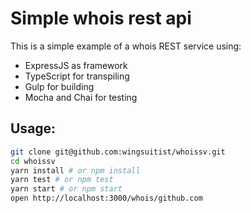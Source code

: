 # Simple whois rest api

This is a simple example of a whois REST service using:

* ExpressJS as framework
* TypeScript for transpiling
* Gulp for building
* Mocha and Chai for testing

## Usage:

```bash
git clone git@github.com:wingsuitist/whoissv.git 
cd whoissv
yarn install # or npm install
yarn test # or npm test
yarn start # or npm start
open http://localhost:3000/whois/github.com
```